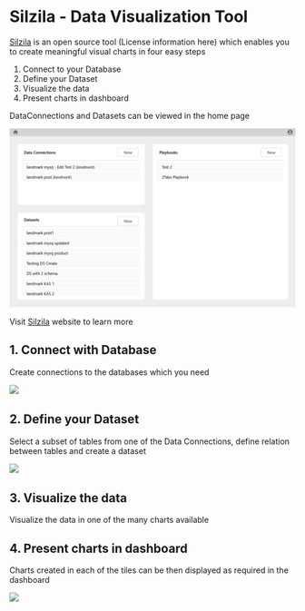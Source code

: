 # Silzila - Data Visualization Tool

[Silzila](https://silzila.org/) is an open source tool (License information here) which enables you
to create meaningful visual charts in four easy steps

1. Connect to your Database
2. Define your Dataset
3. Visualize the data
4. Present charts in dashboard

DataConnections and Datasets can be viewed in the home page

![DataHome](silzila-frontend/src/assets/dataHome-ss.png)

Visit [Silzila](https://silzila.org/) website to learn more

## 1. Connect with Database

Create connections to the databases which you need

<!-- ![Connection](silzila-frontend/src/assets/dataConnection-ss.png) -->

![](silzila-frontend/src/assets/Silzila-New-Data-Connection.gif)

## 2. Define your Dataset

Select a subset of tables from one of the Data Connections, define relation between tables and
create a dataset

<!-- ![Dataset](silzila-frontend/src/assets/dataSet-ss.png) -->

![](silzila-frontend/src/assets/Silzila-New-Dataset.gif)

## 3. Visualize the data

Visualize the data in one of the many charts available

<!-- ![](silzila-frontend/src/assets/Silzila-New-Dataset.gif) -->

## 4. Present charts in dashboard

Charts created in each of the tiles can be then displayed as required in the dashboard

![](silzila-frontend/src/assets/Silzila-New-Playbook.gif)
